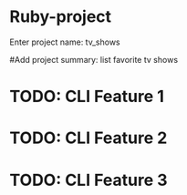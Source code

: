 # Ruby-project

Enter project name: tv_shows

#Add project summary: list favorite tv shows

# TODO: CLI Feature 1 

# TODO: CLI Feature 2 

# TODO: CLI Feature 3
